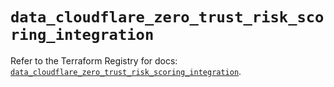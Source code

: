 # `data_cloudflare_zero_trust_risk_scoring_integration`

Refer to the Terraform Registry for docs: [`data_cloudflare_zero_trust_risk_scoring_integration`](https://registry.terraform.io/providers/cloudflare/cloudflare/5.7.1/docs/data-sources/zero_trust_risk_scoring_integration).
